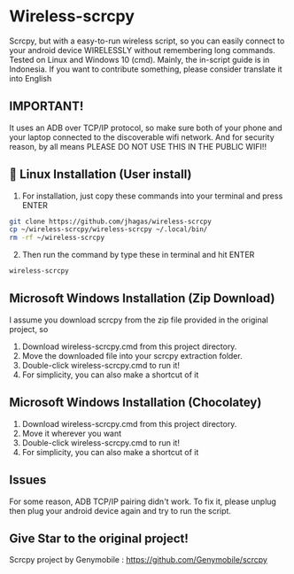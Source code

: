 # Wireless-scrcpy
Scrcpy, but with a easy-to-run wireless script, so you can easily connect to your android device WIRELESSLY without remembering long commands. Tested on Linux and Windows 10 (cmd). Mainly, the in-script guide is in Indonesia. 
If you want to contribute something, please consider translate it into English

## IMPORTANT!
It uses an ADB over TCP/IP protocol, so make sure both of your phone and your laptop connected to the discoverable wifi network. And for security reason, by all means PLEASE DO NOT USE THIS IN THE PUBLIC WIFI!!

## :penguin: Linux Installation (User install)
1. For installation, just copy these commands into your terminal and press ENTER
```bash
git clone https://github.com/jhagas/wireless-scrcpy
cp ~/wireless-scrcpy/wireless-scrcpy ~/.local/bin/
rm -rf ~/wireless-scrcpy
```
2. Then run the command by type these in terminal and hit ENTER
```bash
wireless-scrcpy
```
## Microsoft Windows Installation (Zip Download)
I assume you download scrcpy from the zip file provided in the original project, so
1. Download wireless-scrcpy.cmd from this project directory.
2. Move the downloaded file into your scrcpy extraction folder.
3. Double-click wireless-scrcpy.cmd to run it!
4. For simplicity, you can also make a shortcut of it

## Microsoft Windows Installation (Chocolatey)
1. Download wireless-scrcpy.cmd from this project directory.
2. Move it wherever you want
3. Double-click wireless-scrcpy.cmd to run it!
4. For simplicity, you can also make a shortcut of it

## Issues
For some reason, ADB TCP/IP pairing didn't work. To fix it, please unplug then plug your android device again and try to run the script.

## Give Star to the original project!
Scrcpy project by Genymobile : https://github.com/Genymobile/scrcpy
